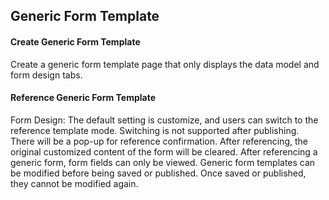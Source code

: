 ## Generic Form Template

#### Create Generic Form Template
Create a generic form template page that only displays the data model and form design tabs.

#### Reference Generic Form Template
Form Design: The default setting is customize, and users can switch to the reference template mode. Switching is not supported after publishing.  
There will be a pop-up for reference confirmation. After referencing, the original customized content of the form will be cleared.
After referencing a generic form, form fields can only be viewed.
Generic form templates can be modified before being saved or published. Once saved or published, they cannot be modified again. 
